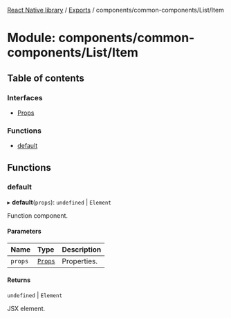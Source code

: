 [React Native library](../index.md) / [Exports](../modules.md) / components/common-components/List/Item

# Module: components/common-components/List/Item

## Table of contents

### Interfaces

- [Props](../interfaces/components_common_components_List_Item.Props.md)

### Functions

- [default](components_common_components_List_Item.md#default)

## Functions

### default

▸ **default**(`props`): `undefined` \| `Element`

Function component.

#### Parameters

| Name | Type | Description |
| :------ | :------ | :------ |
| `props` | [`Props`](../interfaces/components_common_components_List_Item.Props.md) | Properties. |

#### Returns

`undefined` \| `Element`

JSX element.
